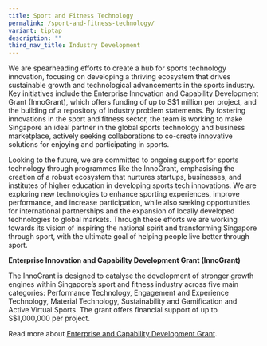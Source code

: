```yaml
---
title: Sport and Fitness Technology
permalink: /sport-and-fitness-technology/
variant: tiptap
description: ""
third_nav_title: Industry Development
---
```

<p>We are spearheading efforts to create a hub for sports technology innovation,
focusing on developing a thriving ecosystem that drives sustainable growth
and technological advancements in the sports industry. Key initiatives
include the Enterprise Innovation and Capability Development Grant (InnoGrant),
which offers funding of up to S$1 million per project, and the building
of a repository of industry problem statements. By fostering innovations
in the sport and fitness sector, the team is working to make Singapore
an ideal partner in the global sports technology and business marketplace,
actively seeking collaborations to co-create innovative solutions for enjoying
and participating in sports.</p>
<p>Looking to the future, we are committed to ongoing support for sports
technology through programmes like the InnoGrant, emphasising the creation
of a robust ecosystem that nurtures startups, businesses, and institutes
of higher education in developing sports tech innovations. We are exploring
new technologies to enhance sporting experiences, improve performance,
and increase participation, while also seeking opportunities for international
partnerships and the expansion of locally developed technologies to global
markets. Through these efforts we are working towards its vision of inspiring
the national spirit and transforming Singapore through sport, with the
ultimate goal of helping people live better through sport.</p>
<p><strong>Enterprise Innovation and Capability Development Grant (InnoGrant)</strong>
</p>
<p>The InnoGrant is designed to catalyse the development of stronger growth
engines within Singapore’s sport and fitness industry across five main
categories: Performance Technology, Engagement and Experience Technology,
Material Technology, Sustainability and Gamification and Active Virtual
Sports. The grant offers financial support of up to S$1,000,000 per project.</p>
<p>Read more about <a href="https://www.sportsingapore.gov.sg/support-resources/support-for-sport-businesses/grants/the-enterprise-innovation-and-capability/" rel="noopener nofollow" target="_blank">Enterprise and Capability Development Grant</a>.</p>
<p></p>